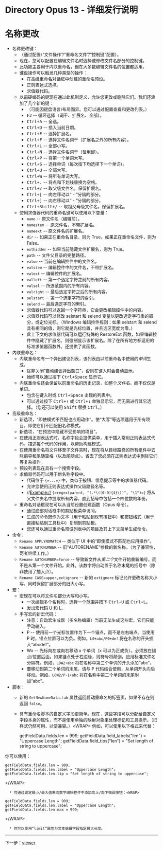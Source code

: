 # Directory Opus 13 - 详细发行说明

# 名称更改

- 名称更改键：
  - （通过配置/“文件操作”/“重命名文件”/“控制键”配置）。
  - 现在，您可以配置在编辑文件名时选择或修改文件名部分的控制键。
  - 此功能主要用于内联重命名，但在大多数编辑文件名的位置都适用。
  - 键盘操作可以触发几种类型的操作：
    - 在高级重命名对话框中创建的重命名预设。
    - 正则表达式选择。
    - 求值器代码。
  - 以前硬编码的键现在通过此机制定义，允许您更改或删除它们。我们还添加了几个新的键：
    - （可能因键盘语言/布局而异。您可以通过配置查看和更改列表。）
    - <kbd>F2</kbd> -- 循环选择（词干、扩展名、全部）。
    - <kbd>Ctrl+A</kbd> -- 全选。
    - <kbd>Ctrl+D</kbd> -- 插入当前日期。
    - <kbd>Ctrl+E</kbd> -- 选择扩展名。
    - <kbd>Ctrl+F</kbd> -- 选择文件名词干（扩展名之外的所有内容）。
    - <kbd>Ctrl+L</kbd> -- 全部小写。
    - <kbd>Ctrl+N</kbd> -- 选择文件名词干（备用键）。
    - <kbd>Ctrl+P</kbd> -- 将第一个单词大写。
    - <kbd>Ctrl+S</kbd> -- 选择单词（每次按下均选择下一个单词）。
    - <kbd>Ctrl+U</kbd> -- 全部大写。
    - <kbd>Ctrl+W</kbd> -- 将所有单词大写。
    - <kbd>Ctrl+.</kbd> -- 将点和下划线替换为空格。
    - <kbd>Ctrl+/</kbd> -- 取父级文件名，保留扩展名。
    - <kbd>Ctrl+\[</kbd> -- 向左移动以“ - ”分隔的部分。
    - <kbd>Ctrl+\]</kbd> -- 向右移动以“ - ”分隔的部分。
    - <kbd>Ctrl+Shift+/</kbd> -- 取祖父母级文件名，保留扩展名。
  - 使用求值器代码的重命名键可以使用以下变量：
    - `name` -- 原文件名（编辑前）。
    - `namestem` -- 原文件名，不带扩展名。
    - `nameext` -- 原文件名的扩展名。
    - `dir` -- 如果正在重命名目录，则为 True，如果正在重命名文件，则为 False。
    - `exthidden` -- 如果当前隐藏文件扩展名，则为 True。
    - `path` -- 文件父目录的完整路径。
    - `value` -- 当前在编辑控件中的文件名。
    - `valstem` -- 编辑控件中的文件名，不带扩展名。
    - `valext` -- 编辑控件的扩展名。
    - `valleft` -- 第一个选定字符之前的所有内容。
    - `valsel` -- 所选范围内的所有内容。
    - `valright` -- 最后选定字符之后的所有内容。
    - `selstart` -- 第一个选定字符的索引。
    - `selend` -- 最后选定字符的索引。
    - 求值器代码可以返回一个字符串，它会更改编辑控件中的内容。
    - 求值器代码可以修改 selstart 和 selend 变量以更改选定字符串的部分，或定位光标。（Windows 编辑控件规则：如果 selstart 和 selend 具有相同的值，则它就是光标位置，并且选区宽度为零。）
    - 此上下文的求值器代码可以运行特殊的 RestoreExt 函数，如果编辑控件中隐藏了扩展名，则强制显示该扩展名。除了在所有地方都适用的标准求值器函数外，还提供了此函数。
- 内联重命名：
  - 内联重命名有一个弹出建议列表，该列表由以前重命名中使用的*单词*生成。
    - 除非关闭“自动建议弹出窗口”，否则在键入时会自动显示。
    - 始终可以通过按下 <kbd>Ctrl+Space</kbd> 显示它。
  - 内联重命名还会保留以前重命名的历史记录，如整个*文件名*，而不仅仅是单词。
    - 包含在键入时或 <kbd>Ctrl+Space</kbd> 出现的列表中。
    - 可以通过按下 <kbd>Ctrl+↑</kbd> 或 <kbd>Ctrl+↓</kbd> 单独显示它，而无需进行其它选择。（您还可以使用 <kbd>Shift</kbd> 替换 <kbd>Ctrl</kbd>。）
- 高级重命名：
  - 新选项，“即使模式不匹配也应用动作”。使“大写”等选项适用于所有项目，即使它们不匹配旧名称模式。
  - 新选项，“在预览中隐藏不受影响的项目”。
  - 在使用正则表达式时，名称字段会提供菜单，用于插入常用正则表达式代码，描述每个代码的作用，以帮助构建模式。
  - 在使用重命名将文件移至子文件夹时，现在将从目标路径的所有组件中去除前导和尾随空格（以及尾随点）。省去了您必须在正则表达式中删除它们等复杂操作。
  - 预设列表现在具有一个搜索字段。
  - 求值器代码可以用于新名称字段中。
    - 代码位于 `{=...=}` 中，类似于按钮、信息提示等中的求值器代码。
    - 允许您使用正则表达式操作父级路径名等。
    - //<Example://> `{=regex(parent, "(.*\([0-9]{4}\))", "\1")=}` 将从父文件夹名中提取所有内容，直到括号中包括一个四位数的年份。
  - 重命名对话框现在可以从当前设置创建函数（Opus 命令）。
    - 通过底部对话框中的剪贴板菜单访问。
    - 生成的命令既作为文本（用于粘贴到现有按钮中）和按钮格式（用于直接粘贴到工具栏中）复制到剪贴板。
    - 您还可以通过重命名预设列表中的项目及其上下文菜单生成命令。
- 命令：
  - `Rename APPLYNOMATCH` -- 类似于 UI 中的“即使模式不匹配也应用操作”。
  - `Rename AUTONUMBER` -- 旧“AUTORENAME”参数的新名称。（为了兼容性，两者继续工作。）
  - `Rename AUTONUMBER=force` -- 导致新文件从*第二个*文件开始重新编号，而不是从第一个文件开始。此外，该数字将自动置于名称末尾的括号中（除非使用了插入点）。
  - `Rename CASE=upper,extignore` -- 新的 `extignore` 标记允许更改名称大小写，同时保留扩展部分的旧大小写。
- 宏：
  - 宏现在可以将文件名部分大写和小写。
    - 一次编辑多个名称时，选择一个范围并按下 <kbd>Ctrl+U</kbd> 或 <kbd>Ctrl+L</kbd>。
    - 发出宏代码 U 和 L。
  - 手写宏的新宏代码：
    - 注意：自动宏生成器（多名称编辑）当前无法生成这些宏。它们只能手动输入。
    - P -- 使用前一个光标位置作为下一个锚点，而不是左右端点。当使用 P 时，锚点位置可以为负。例如，`L0+abc/P0+def` 将在名称的开头插入“abcdef”。
    - Wx -- 光标向左或向右移动 x 个单词（x 可以为正或负）。必须放在锚点/位置后面。如果锚点处于右边缘，则符号将颠倒。应用标准文件名分隔符。例如，`L0W2+abc` 将在名称中第三个单词的开头添加“abc”。
    - 要移动到第二个单词的末尾，请与 P 代码结合使用，从单词开头向后移动。例如，`L0W2/P-1+abc` 将在名称中第二个单词的末尾附加“abc”。
- 脚本：
  - 新的 `GetNewNameData.tab` 属性返回启动重命名的标签页，如果不存在则返回 `false`。
  - 具有重命名脚本的自定义字段更简单。现在，这些字段可以分配给自定义字段本身的属性，而不是使用单独的映射对象来处理标记和工具提示。（旧样式仍然可用，以便兼容。）\<WRAP\>
例如，可以使用以下格式来代替：

    getFieldData.fields.len = 999;
    getFieldData.field_labels("len") = "Uppercase Length";
    getFieldData.field_tips("len") = "Set length of string to uppercase";

你可以使用：

    getFieldData.fields.len = 999;
    getFieldData.fields.len.label = "Uppercase Length";
    getFieldData.fields.len.tip = "Set length of string to uppercase";

\</WRAP\>

      * 可通过设定最小/最大值来向数字编辑控件中添加向上/向下微调按钮：<WRAP>

    getFieldData.fields.len = 999;
    getFieldData.fields.len.label = "Uppercase Length";
    getFieldData.fields.len.max = 999;

\</WRAP\>

      * 你可以使用“limit”属性为文本编辑字段指定最大长度。

------------------------------------------------------------------------

下一步：[viewer](/Manual/release_history/opus13_detailed/viewer.zh.md)